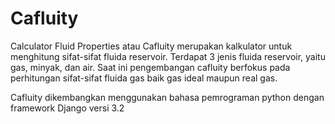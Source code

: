 # Cafluity

Calculator Fluid Properties atau Cafluity merupakan kalkulator untuk menghitung sifat-sifat fluida reservoir. Terdapat 3 jenis fluida reservoir, yaitu gas, minyak, dan air. Saat ini pengembangan cafluity berfokus pada perhitungan sifat-sifat fluida gas baik gas ideal maupun real gas.

Cafluity dikembangkan menggunakan bahasa pemrograman python dengan framework Django versi 3.2
